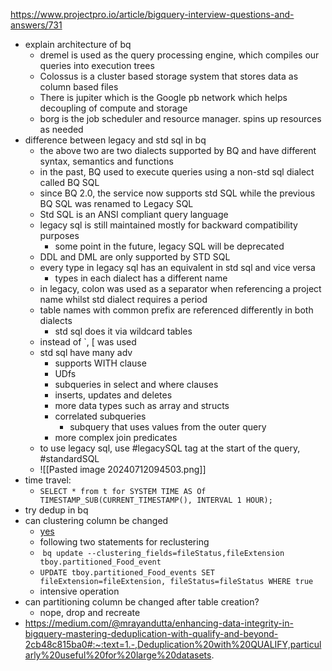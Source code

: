 https://www.projectpro.io/article/bigquery-interview-questions-and-answers/731
- explain architecture of bq
	- dremel is used as the query processing engine, which compiles our queries into execution trees
	- Colossus is a cluster based storage system that stores data as column based files
	- There is jupiter which is the Google pb network which helps decoupling of compute and storage
	- borg is the job scheduler and resource manager. spins up resources as needed
- difference between legacy and std sql in bq
	- the above two are two dialects supported by BQ and have different syntax, semantics and functions
	- in the past, BQ used to execute queries using a non-std sql dialect called BQ SQL
	- since BQ 2.0, the service now supports std SQL while the previous BQ SQL was renamed to Legacy SQL
	- Std SQL is an ANSI compliant query language
	- legacy sql is still maintained mostly for backward compatibility purposes
		- some point in the future, legacy SQL will be deprecated
	- DDL and DML are only supported by STD SQL
	- every type in legacy sql has an equivalent in std sql and vice versa
		- types in each dialect has a different name
	- in legacy, colon was used as a separator when referencing a project name whilst std dialect requires a period 
	- table names with common prefix are referenced differently in both dialects
		- std sql does it via wildcard tables
	- instead of \`, \[ was used
	- std sql have many adv
		- supports WITH clause
		- UDfs
		- subqueries in select and where clauses
		- inserts, updates and deletes
		- more data types such as array and structs
		- correlated subqueries
			- subquery that uses values from the outer query
		- more complex join predicates
	- to use legacy sql, use #legacySQL tag at the start of the query, #standardSQL
	- ![[Pasted image 20240712094503.png]]
- time travel:
	- `SELECT * from t for SYSTEM TIME AS Of TIMESTAMP_SUB(CURRENT_TIMESTAMP(), INTERVAL 1 HOUR);`
- try dedup in bq
- can clustering column be changed
	- [yes](https://stackoverflow.com/questions/64137289/change-clustered-columns-in-an-existing-bigquery-table) 
	- following two statements for reclustering
	-  ```bq update --clustering_fields=fileStatus,fileExtension tboy.partitioned_Food_event```
	- ```UPDATE tboy.partitioned_Food_events SET fileExtension=fileExtension, fileStatus=fileStatus WHERE true```
	- intensive operation
- can partitioning column be changed after table creation?
	- nope, drop and recreate
- https://medium.com/@mrayandutta/enhancing-data-integrity-in-bigquery-mastering-deduplication-with-qualify-and-beyond-2cb48c815ba0#:~:text=1.-,Deduplication%20with%20QUALIFY,particularly%20useful%20for%20large%20datasets.